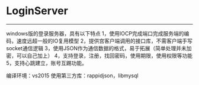 # LoginServer

---
windows版的登录服务器，具有以下特点
1，使用IOCP完成端口完成服务端的编码，速度远超一般的IO复用模型
2，提供宫客户端调用的接口库，不需客户端手写socket通信逻辑
3，使用JSON作为通信数据的格式，易于拓展（简单处理并未加密，可以自己加上）
4，支持登录，注册，找回密码，使用期限，使用权限等功能
5，支持心跳建立，账号互踢功能。

编译环境：vs2015
使用第三方库：rappidjson，libmysql
